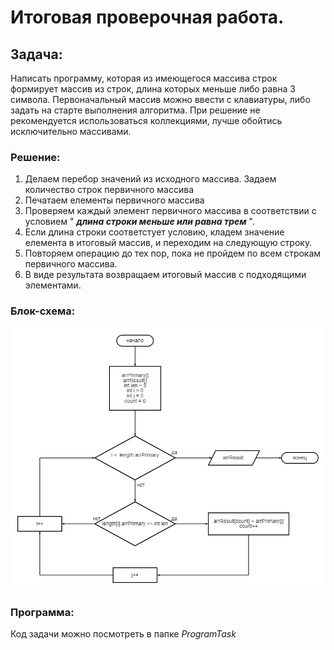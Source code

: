 #  Итоговая проверочная работа.

##  Задача:
Написать программу, которая из имеющегося массива строк формирует массив из строк, длина которых меньше либо равна 3 символа. Первоначальный массив можно ввести с клавиатуры, либо задать на старте выполнения алгоритма. При решение не рекомендуется использоваться коллекциями, лучше обойтись исключительно массивами.


###  Решение:
1. Делаем перебор значений из исходного массива. Задаем количество строк первичного массива
2. Печатаем елементы первичного массива
3. Проверяем каждый элемент первичного массива в соответствии с условием " **_длина строки меньше или равна трем_** ".
4. Если длина строки соответстует условию, кладем значение елемента в итоговый массив, и переходим на следующую строку.
5. Повторяем операцию до тех пор, пока не пройдем по всем строкам первичного массива.
6. В виде результата возвращаем итоговый массив с подходящими элементами.

###  Блок-схема:
![ Диаграмма ](/Diagram/diagram.png)

###  Программа:
Код задачи можно посмотреть в папке *ProgramTask*